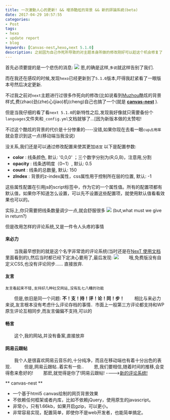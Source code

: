 ```yaml
---
title: 一次激動人心的更新! && 增添酷炫的背景 && 新的評論系統(beta)
date: 2017-04-29 10:57:55
categories:
- Post
tags:
- hexo
- update report
- blog
keywords: [Canvas-nest,hexo,next 5.1.0] 
description: 之前因为自己作死所导致的对主题本身所做的修改刚好可以趁这个机会修复了
---
```

首先必须要提的是一个悲伤的消息:
![](http://ofshdv83w.bkt.clouddn.com/2017-04-29%2011-31-38%E5%B1%8F%E5%B9%95%E6%88%AA%E5%9B%BE.png)
恩,的确是这样,`多说`就这样告别了我们.

而在我还在感叹的时候,发现`hexo`已经更新到了`5.1.0`版本,吓得我赶紧看了一眼版本号然后决定更新.

不过我之前对`next`主题进行过很多作死向的修改(比如说看到[Muzhou](http://muzhou.tech)酷炫的背景样式,费(zhao)劲(zhe)心(jiao)机(cheng)自己也搞了一个(就是 [**canvas-nest**](#jump1) ).

但是当我仔细的看了看`next 5.1.0`的新特性之后,发现我好像就只需要备份个`languages`文件夹和`_config.yml`文档就够了...[因为新版本做的太赞啦!

不过这个酷炫的背景的代价是十分惨重的----没错,如果你现在去看一眼`cup占用率`就会意识到这一点(移动端当我没说)

没关系,我们还是可以通过修改配置来使其更加`适宜`
以下是配置参数:

* **color** : 线条颜色, 默认: '0,0,0' ；三个数字分别为(R,G,B)，注意用,分割
* **opacity** : 线条透明度（0~1）, 默认: 0.5
* **count** : 线条的总数量, 默认: 150
* **zIndex** : 背景的z-index属性，css属性用于控制所在层的位置, 默认: -1

这些属性配置在引用js的script标签中，作为它的一个属性值。所有的配置项都有默认值，如果你不知道怎么设置，可以先不设置这些配置项，就使用默认值看看效果也可以的。

实际上,你只需要把线条数量调少一点,就会舒服很多
![](https://ss1.bdstatic.com/70cFuXSh_Q1YnxGkpoWK1HF6hhy/it/u=274464535,326534350&fm=23&gp=0.jpg)
(but,what must we give in return?)

但是改用怎样的评论系统,又是一件令人头疼的事情
#### 来必力
　　当我最早想到的就是这个名字非常诡的评论系统(当时还是在[NexT 使用文档](http://theme-next.iissnan.com/third-party-services.html)里面看到的),然后当时都已经下定决心要用了,最后发现:
![](http://ofshdv83w.bkt.clouddn.com/%E6%9D%A5%E5%BF%85%E5%8A%9B.png)
　　哦,免费版没有自定义CSS,也没有评论同步……
    直接放弃.

#### 友言
    友言看起来不错,支持好几种社交网站,没有乱七八糟的功能
　　但是,依旧是同一个问题:  **不！支！持！评！论！同！步！**
　　相比与来必力来说,友言根本没有考虑什么评论存档的事情．市面上一般第三方评论都支持和WP原生评论互相同步,而友言偏偏不支持,可以的

#### 畅言
　　这个,我的网站,并没有备案,直接放弃

#### 网易云跟帖
　　我个人是很喜欢网易云音乐的,十分纯净，而且在移动端也有着十分出色的表现．
　　但是,网易云跟帖..着实有一些..
　　恩,我们要相信,随着时间的推移,会变得愈来愈好的!
　　那麽,就觉得是你了!网易云跟帖! ---->[新的评论系统!](http://cybird.site/Post/a-new-comment-system)


<span id="jump1"> ** canvas-nest **
* 一个基于html5 canvas绘制的网页背景效果
* 不依赖任何框架或者内库，比如不依赖jQuery，使用原生的javascript。
* 非常小，只有1.66kb，如果开启gzip，可以更小。
* 非常容易实现，配置简单，即使你不是web开发者，也能简单搞定。

